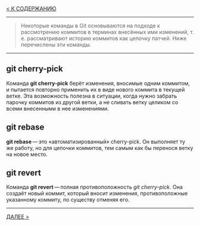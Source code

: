 [< К СОДЕРЖАНИЮ](readmi.md)

---
> Некоторые команды в Git основываются на подходе к рассмотрению коммитов в терминах внесённых ими изменений, т. е. рассматривают историю коммитов как цепочку патчей. Ниже перечислены эти команды.

---

## **git cherry-pick**
Команда **git cherry-pick** берёт изменения, вносимые одним коммитом, и пытается повторно применить их в виде нового коммита в текущей ветке. Эта возможность полезна в ситуации, когда нужно забрать парочку коммитов из другой ветки, а не сливать ветку целиком со всеми внесенными в нее изменениями.

## **git rebase**
**git rebase** — это «автоматизированный» cherry-pick. Он выполняет ту же работу, но для цепочки коммитов, тем самым как бы перенося ветку на новое место.

## **git revert**
Команда **git revert** — полная противоположность *git cherry-pick*. Она создаёт новый коммит, который вносит изменения, противоположные указанному коммиту, по существу отменяя его.

---
[ДАЛЕЕ >](email.md)